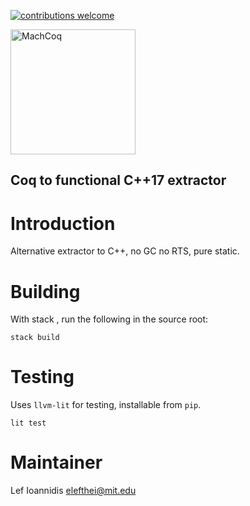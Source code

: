 [![contributions welcome](https://img.shields.io/badge/contributions-welcome-brightgreen.svg?style=flat)](https://github.com/mit-pdos/machcoq)

<img src="https://elefthei.github.io/assets/css/images/machcoq.jpg" alt="MachCoq" width="200"/>

Coq to functional C++17 extractor
--------------------------

# Introduction

Alternative extractor to C++, no GC no RTS, pure static.

# Building
With stack , run the following in the source root:
```
stack build
```

# Testing
Uses `llvm-lit` for testing, installable from `pip`.
```
lit test
```

# Maintainer
Lef Ioannidis <elefthei@mit.edu>
